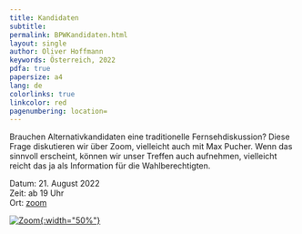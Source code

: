 ```yaml
---
title: Kandidaten
subtitle: 
permalink: BPWKandidaten.html
layout: single
author: Oliver Hoffmann
keywords: Österreich, 2022
pdfa: true
papersize: a4
lang: de
colorlinks: true
linkcolor: red
pagenumbering: location=
---
```


Brauchen Alternativkandidaten eine traditionelle Fernsehdiskussion?
Diese Frage diskutieren wir über Zoom,
vielleicht auch mit Max Pucher.
Wenn das sinnvoll erscheint, können wir unser Treffen auch aufnehmen,
vielleicht reicht das ja als Information für die Wahlberechtigten.

Datum: 21. August 2022  
Zeit: ab 19 Uhr  
Ort: [zoom](https://us05web.zoom.us/j/2363986464?pwd=UFdjUFRYMzljc3ZjNWkzZkg2RXIyQT09)  

[![Zoom](https://res.cloudinary.com/ontore/image/upload/c_scale,fl_any_format.sanitize,h_200,w_200/v1660730921/2022-08-17-zoom_z0rby9.svg){:width="50%"}](https://us05web.zoom.us/j/2363986464?pwd=UFdjUFRYMzljc3ZjNWkzZkg2RXIyQT09)
